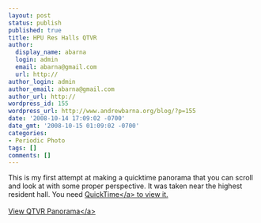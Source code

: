 ```yaml
---
layout: post
status: publish
published: true
title: HPU Res Halls QTVR
author:
  display_name: abarna
  login: admin
  email: abarna@gmail.com
  url: http://
author_login: admin
author_email: abarna@gmail.com
author_url: http://
wordpress_id: 155
wordpress_url: http://www.andrewbarna.org/blog/?p=155
date: '2008-10-14 17:09:02 -0700'
date_gmt: '2008-10-15 01:09:02 -0700'
categories:
- Periodic Photo
tags: []
comments: []
---
```

<p>This is my first attempt at making a quicktime panorama that you can scroll and look at with some proper perspective. It was taken near the highest resident hall. You need <a href="http:&#47;&#47;www.apple.com&#47;quicktime&#47;download&#47;">QuickTime<&#47;a> to view it.<br &#47;><br &#47;><a href="http:&#47;&#47;andrewbarna.org&#47;bin&#47;pano.mov">View QTVR Panorama<&#47;a></p>
